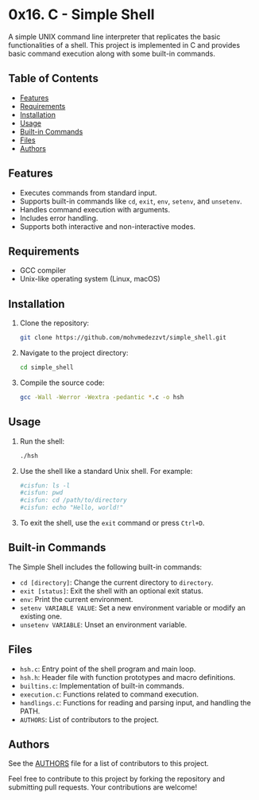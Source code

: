 # 0x16. C - Simple Shell

A simple UNIX command line interpreter that replicates the basic functionalities of a shell. This project is implemented in C and provides basic command execution along with some built-in commands.

## Table of Contents
- [Features](#features)
- [Requirements](#requirements)
- [Installation](#installation)
- [Usage](#usage)
- [Built-in Commands](#built-in-commands)
- [Files](#files)
- [Authors](#authors)

## Features
- Executes commands from standard input.
- Supports built-in commands like `cd`, `exit`, `env`, `setenv`, and `unsetenv`.
- Handles command execution with arguments.
- Includes error handling.
- Supports both interactive and non-interactive modes.

## Requirements
- GCC compiler
- Unix-like operating system (Linux, macOS)

## Installation
1. Clone the repository:
    ```sh
    git clone https://github.com/mohvmedezzvt/simple_shell.git
    ```

2. Navigate to the project directory:
    ```sh
    cd simple_shell
    ```

3. Compile the source code:
    ```sh
    gcc -Wall -Werror -Wextra -pedantic *.c -o hsh
    ```

## Usage
1. Run the shell:
    ```sh
    ./hsh
    ```

2. Use the shell like a standard Unix shell. For example:
    ```sh
    #cisfun: ls -l
    #cisfun: pwd
    #cisfun: cd /path/to/directory
    #cisfun: echo "Hello, world!"
    ```

3. To exit the shell, use the `exit` command or press `Ctrl+D`.

## Built-in Commands
The Simple Shell includes the following built-in commands:

- `cd [directory]`: Change the current directory to `directory`.
- `exit [status]`: Exit the shell with an optional exit status.
- `env`: Print the current environment.
- `setenv VARIABLE VALUE`: Set a new environment variable or modify an existing one.
- `unsetenv VARIABLE`: Unset an environment variable.

## Files
- `hsh.c`: Entry point of the shell program and main loop.
- `hsh.h`: Header file with function prototypes and macro definitions.
- `builtins.c`: Implementation of built-in commands.
- `execution.c`: Functions related to command execution.
- `handlings.c`: Functions for reading and parsing input, and handling the PATH.
- `AUTHORS`: List of contributors to the project.

## Authors
See the [AUTHORS](./AUTHORS) file for a list of contributors to this project.

Feel free to contribute to this project by forking the repository and submitting pull requests. Your contributions are welcome!
